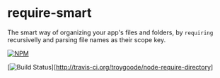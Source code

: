 # require-smart
The smart way of organizing your app's files and folders, by `requiring` recursivelly and parsing file names as their scope key.

[![NPM][npm-image]][npm-url]

[![Build Status][build-status-image]][http://travis-ci.org/troygoode/node-require-directory]

[build-status-image]: https://secure.travis-ci.org/ivanseidel/node-require-smart.png
[npm-image]: https://nodei.co/npm/require-smart.png?downloads=true&stars=true
[npm-url]: https://nodei.co/npm/require-smart